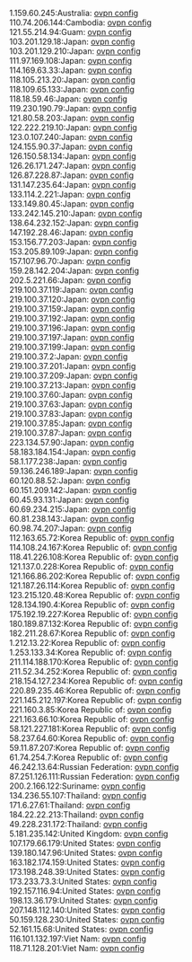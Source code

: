 1.159.60.245:Australia: [ovpn config](vpn/1_159_60_245.ovpn)  
110.74.206.144:Cambodia: [ovpn config](vpn/110_74_206_144.ovpn)  
121.55.214.94:Guam: [ovpn config](vpn/121_55_214_94.ovpn)  
103.201.129.18:Japan: [ovpn config](vpn/103_201_129_18.ovpn)  
103.201.129.210:Japan: [ovpn config](vpn/103_201_129_210.ovpn)  
111.97.169.108:Japan: [ovpn config](vpn/111_97_169_108.ovpn)  
114.169.63.33:Japan: [ovpn config](vpn/114_169_63_33.ovpn)  
118.105.213.20:Japan: [ovpn config](vpn/118_105_213_20.ovpn)  
118.109.65.133:Japan: [ovpn config](vpn/118_109_65_133.ovpn)  
118.18.59.46:Japan: [ovpn config](vpn/118_18_59_46.ovpn)  
119.230.190.79:Japan: [ovpn config](vpn/119_230_190_79.ovpn)  
121.80.58.203:Japan: [ovpn config](vpn/121_80_58_203.ovpn)  
122.222.219.10:Japan: [ovpn config](vpn/122_222_219_10.ovpn)  
123.0.107.240:Japan: [ovpn config](vpn/123_0_107_240.ovpn)  
124.155.90.37:Japan: [ovpn config](vpn/124_155_90_37.ovpn)  
126.150.58.134:Japan: [ovpn config](vpn/126_150_58_134.ovpn)  
126.26.171.247:Japan: [ovpn config](vpn/126_26_171_247.ovpn)  
126.87.228.87:Japan: [ovpn config](vpn/126_87_228_87.ovpn)  
131.147.235.64:Japan: [ovpn config](vpn/131_147_235_64.ovpn)  
133.114.2.221:Japan: [ovpn config](vpn/133_114_2_221.ovpn)  
133.149.80.45:Japan: [ovpn config](vpn/133_149_80_45.ovpn)  
133.242.145.210:Japan: [ovpn config](vpn/133_242_145_210.ovpn)  
138.64.232.152:Japan: [ovpn config](vpn/138_64_232_152.ovpn)  
147.192.28.46:Japan: [ovpn config](vpn/147_192_28_46.ovpn)  
153.156.77.203:Japan: [ovpn config](vpn/153_156_77_203.ovpn)  
153.205.89.109:Japan: [ovpn config](vpn/153_205_89_109.ovpn)  
157.107.96.70:Japan: [ovpn config](vpn/157_107_96_70.ovpn)  
159.28.142.204:Japan: [ovpn config](vpn/159_28_142_204.ovpn)  
202.5.221.66:Japan: [ovpn config](vpn/202_5_221_66.ovpn)  
219.100.37.119:Japan: [ovpn config](vpn/219_100_37_119.ovpn)  
219.100.37.120:Japan: [ovpn config](vpn/219_100_37_120.ovpn)  
219.100.37.159:Japan: [ovpn config](vpn/219_100_37_159.ovpn)  
219.100.37.192:Japan: [ovpn config](vpn/219_100_37_192.ovpn)  
219.100.37.196:Japan: [ovpn config](vpn/219_100_37_196.ovpn)  
219.100.37.197:Japan: [ovpn config](vpn/219_100_37_197.ovpn)  
219.100.37.199:Japan: [ovpn config](vpn/219_100_37_199.ovpn)  
219.100.37.2:Japan: [ovpn config](vpn/219_100_37_2.ovpn)  
219.100.37.201:Japan: [ovpn config](vpn/219_100_37_201.ovpn)  
219.100.37.209:Japan: [ovpn config](vpn/219_100_37_209.ovpn)  
219.100.37.213:Japan: [ovpn config](vpn/219_100_37_213.ovpn)  
219.100.37.60:Japan: [ovpn config](vpn/219_100_37_60.ovpn)  
219.100.37.63:Japan: [ovpn config](vpn/219_100_37_63.ovpn)  
219.100.37.83:Japan: [ovpn config](vpn/219_100_37_83.ovpn)  
219.100.37.85:Japan: [ovpn config](vpn/219_100_37_85.ovpn)  
219.100.37.87:Japan: [ovpn config](vpn/219_100_37_87.ovpn)  
223.134.57.90:Japan: [ovpn config](vpn/223_134_57_90.ovpn)  
58.183.184.154:Japan: [ovpn config](vpn/58_183_184_154.ovpn)  
58.1.177.238:Japan: [ovpn config](vpn/58_1_177_238.ovpn)  
59.136.246.189:Japan: [ovpn config](vpn/59_136_246_189.ovpn)  
60.120.88.52:Japan: [ovpn config](vpn/60_120_88_52.ovpn)  
60.151.209.142:Japan: [ovpn config](vpn/60_151_209_142.ovpn)  
60.45.93.131:Japan: [ovpn config](vpn/60_45_93_131.ovpn)  
60.69.234.215:Japan: [ovpn config](vpn/60_69_234_215.ovpn)  
60.81.238.143:Japan: [ovpn config](vpn/60_81_238_143.ovpn)  
60.98.74.207:Japan: [ovpn config](vpn/60_98_74_207.ovpn)  
112.163.65.72:Korea Republic of: [ovpn config](vpn/112_163_65_72.ovpn)  
114.108.24.167:Korea Republic of: [ovpn config](vpn/114_108_24_167.ovpn)  
118.41.226.108:Korea Republic of: [ovpn config](vpn/118_41_226_108.ovpn)  
121.137.0.228:Korea Republic of: [ovpn config](vpn/121_137_0_228.ovpn)  
121.166.86.202:Korea Republic of: [ovpn config](vpn/121_166_86_202.ovpn)  
121.187.26.114:Korea Republic of: [ovpn config](vpn/121_187_26_114.ovpn)  
123.215.120.48:Korea Republic of: [ovpn config](vpn/123_215_120_48.ovpn)  
128.134.190.4:Korea Republic of: [ovpn config](vpn/128_134_190_4.ovpn)  
175.192.19.227:Korea Republic of: [ovpn config](vpn/175_192_19_227.ovpn)  
180.189.87.132:Korea Republic of: [ovpn config](vpn/180_189_87_132.ovpn)  
182.211.28.67:Korea Republic of: [ovpn config](vpn/182_211_28_67.ovpn)  
1.212.13.22:Korea Republic of: [ovpn config](vpn/1_212_13_22.ovpn)  
1.253.133.34:Korea Republic of: [ovpn config](vpn/1_253_133_34.ovpn)  
211.114.188.170:Korea Republic of: [ovpn config](vpn/211_114_188_170.ovpn)  
211.52.34.252:Korea Republic of: [ovpn config](vpn/211_52_34_252.ovpn)  
218.154.127.234:Korea Republic of: [ovpn config](vpn/218_154_127_234.ovpn)  
220.89.235.46:Korea Republic of: [ovpn config](vpn/220_89_235_46.ovpn)  
221.145.212.197:Korea Republic of: [ovpn config](vpn/221_145_212_197.ovpn)  
221.160.3.85:Korea Republic of: [ovpn config](vpn/221_160_3_85.ovpn)  
221.163.66.10:Korea Republic of: [ovpn config](vpn/221_163_66_10.ovpn)  
58.121.227.181:Korea Republic of: [ovpn config](vpn/58_121_227_181.ovpn)  
58.237.64.60:Korea Republic of: [ovpn config](vpn/58_237_64_60.ovpn)  
59.11.87.207:Korea Republic of: [ovpn config](vpn/59_11_87_207.ovpn)  
61.74.254.7:Korea Republic of: [ovpn config](vpn/61_74_254_7.ovpn)  
46.242.13.64:Russian Federation: [ovpn config](vpn/46_242_13_64.ovpn)  
87.251.126.111:Russian Federation: [ovpn config](vpn/87_251_126_111.ovpn)  
200.2.166.122:Suriname: [ovpn config](vpn/200_2_166_122.ovpn)  
134.236.55.107:Thailand: [ovpn config](vpn/134_236_55_107.ovpn)  
171.6.27.61:Thailand: [ovpn config](vpn/171_6_27_61.ovpn)  
184.22.22.213:Thailand: [ovpn config](vpn/184_22_22_213.ovpn)  
49.228.231.172:Thailand: [ovpn config](vpn/49_228_231_172.ovpn)  
5.181.235.142:United Kingdom: [ovpn config](vpn/5_181_235_142.ovpn)  
107.179.66.179:United States: [ovpn config](vpn/107_179_66_179.ovpn)  
139.180.147.96:United States: [ovpn config](vpn/139_180_147_96.ovpn)  
163.182.174.159:United States: [ovpn config](vpn/163_182_174_159.ovpn)  
173.198.248.39:United States: [ovpn config](vpn/173_198_248_39.ovpn)  
173.233.73.3:United States: [ovpn config](vpn/173_233_73_3.ovpn)  
192.157.116.94:United States: [ovpn config](vpn/192_157_116_94.ovpn)  
198.13.36.179:United States: [ovpn config](vpn/198_13_36_179.ovpn)  
207.148.112.140:United States: [ovpn config](vpn/207_148_112_140.ovpn)  
50.159.128.230:United States: [ovpn config](vpn/50_159_128_230.ovpn)  
52.161.15.68:United States: [ovpn config](vpn/52_161_15_68.ovpn)  
116.101.132.197:Viet Nam: [ovpn config](vpn/116_101_132_197.ovpn)  
118.71.128.201:Viet Nam: [ovpn config](vpn/118_71_128_201.ovpn)  
